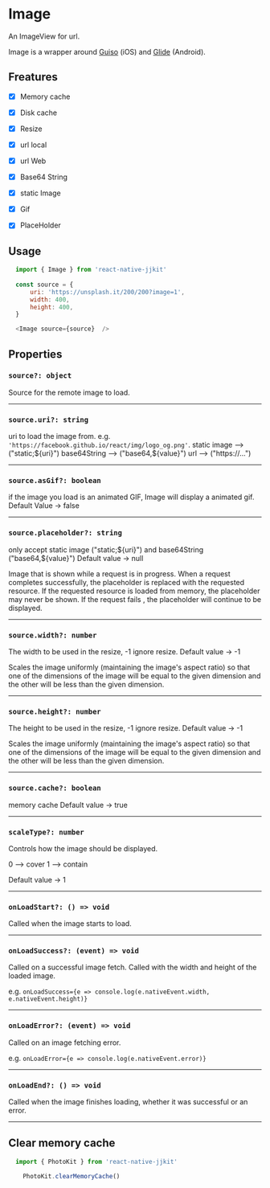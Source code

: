 # Image

An ImageView for url.

Image is a wrapper around [Guiso](https://github.com/Only-IceSoul/ios-Guiso) (iOS) and [Glide](https://github.com/bumptech/glide) (Android).

## **Freatures**

- [x] Memory cache
- [x] Disk cache
- [x] Resize
- [x] url local 
- [x] url Web 
- [x] Base64 String 
- [x] static Image 
- [x] Gif
- [x] PlaceHolder


## **Usage**

```javascript
  import { Image } from 'react-native-jjkit'
  
  const source = {
      uri: 'https://unsplash.it/200/200?image=1',
      width: 400, 
      height: 400, 
  }

  <Image source={source}  />

```


## Properties

### `source?: object`

Source for the remote image to load.

---

### `source.uri?: string`

uri to load the image from. e.g. `'https://facebook.github.io/react/img/logo_og.png'`.
static image --> ("static;${uri}")  
base64String --> ("base64,${value}")
url --> ("https://...")

---

### `source.asGif?: boolean`

 if the image you load is an animated GIF, Image will display a animated gif.
 Default Value -> false

---

### `source.placeholder?: string`

only accept static image ("static;${uri}") and base64String ("base64,${value}")
 Default value -> null

Image that is shown while a request is in progress. When a request completes successfully, the placeholder is replaced with the requested resource. If the requested resource is loaded from memory, the placeholder may never be shown. If the request fails , the placeholder will continue to be displayed.

---

### `source.width?: number`

The width to be used in the resize, -1 ignore resize.
 Default value -> -1 

Scales the image uniformly (maintaining the image's aspect ratio) so that one of the dimensions of the image will be equal to the given dimension and the other will be less than the given dimension.

---

### `source.height?: number`

The height to be used in the resize, -1 ignore resize.
 Default value -> -1 

Scales the image uniformly (maintaining the image's aspect ratio) so that one of the dimensions of the image will be equal to the given dimension and the other will be less than the given dimension.

---

### `source.cache?: boolean`

 memory cache
 Default value -> true

---

### `scaleType?: number`

 Controls how the image should be displayed.
 
0 --> cover
1 --> contain

 Default value -> 1

---

### `onLoadStart?: () => void`

Called when the image starts to load.

---

### `onLoadSuccess?: (event) => void`

Called on a successful image fetch. Called with the width and height of the loaded image.

e.g. `onLoadSuccess={e => console.log(e.nativeEvent.width, e.nativeEvent.height)}`

---

### `onLoadError?: (event) => void`

Called on an image fetching error.

e.g. `onLoadError={e => console.log(e.nativeEvent.error)}`

---

### `onLoadEnd?: () => void`

Called when the image finishes loading, whether it was successful or an error.

---

## **Clear memory cache**

```javascript
  import { PhotoKit } from 'react-native-jjkit'

    PhotoKit.clearMemoryCache()

```

